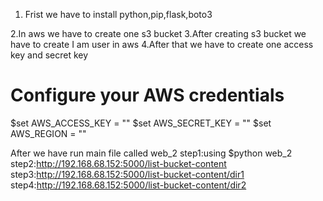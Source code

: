 1. Frist we have to install python,pip,flask,boto3

2.In aws we have to create one s3 bucket 
3.After creating s3 bucket we have to create  I am user in aws 
4.After that we have to create one access key and secret key

# Configure your AWS credentials 
$set AWS_ACCESS_KEY = "<Your AWS Access Key>"
$set AWS_SECRET_KEY = "<Your AWS Secret Key>"
$set AWS_REGION = "<Your AWS Region>"


After we have run main file called web_2
step1:using $python web_2
step2:http://192.168.68.152:5000/list-bucket-content
step3:http://192.168.68.152:5000/list-bucket-content/dir1
step4:http://192.168.68.152:5000/list-bucket-content/dir2
